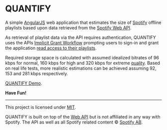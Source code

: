 QUANTIFY
========

A simple [AngularJS](https://angularjs.org/) web application that estimates the size of [Spotify](https://www.spotify.com/) offline playlists
based upon data retrieved from the [Spotify Web API](https://developer.spotify.com/web-api/).

As retrieval of playlist data via the API requires authentication, QUANTIFY uses the APIs [Implicit Grant Workflow](https://developer.spotify.com/web-api/authorization-guide/#implicit_grant_flow) prompting users to sign-in and grant the application [read access to their playlists](https://developer.spotify.com/web-api/using-scopes/). 

Required storage space is calculated with assumed idealized bitrates of 96 kbps for normal, 160 kbps for high and 320 kbps for extreme [quality](https://support.spotify.com/us/learn-more/faq/#!/article/What-bitrate-does-Spotify-use-for-streaming/).
Based on real life tests, more realistic estimations can be achieved assuming 92, 153 and 281 kbps respectively.

[QUANTIFY Demo](https://slothtier.github.io/quantify/). 

**Have Fun!**

---

This project is licensed under [MIT](https://github.com/slothtier/quantify/blob/master/LICENCE.md).

QUANTIFY is built on top of the [Web API](https://developer.spotify.com/web-api/) but is not affiliated in any way with Spotify. The API as well as all Spotify related content © [Spotify AB](https://www.spotify.com/).
